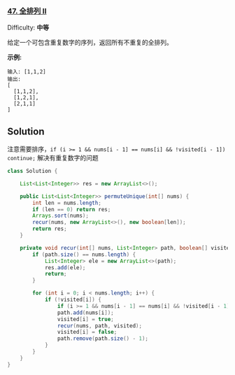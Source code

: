 ### [47\. 全排列 II](https://leetcode-cn.com/problems/permutations-ii/)

Difficulty: **中等**


给定一个可包含重复数字的序列，返回所有不重复的全排列。

**示例:**

```
输入: [1,1,2]
输出:
[
  [1,1,2],
  [1,2,1],
  [2,1,1]
]
```


## Solution

注意需要排序，`if (i >= 1 && nums[i - 1] == nums[i] && !visited[i - 1]) continue;`  解决有重复数字的问题

```java
class Solution {

    List<List<Integer>> res = new ArrayList<>();

    public List<List<Integer>> permuteUnique(int[] nums) {
        int len = nums.length;
        if (len == 0) return res;
        Arrays.sort(nums);
        recur(nums, new ArrayList<>(), new boolean[len]);
        return res;
    }

    private void recur(int[] nums, List<Integer> path, boolean[] visited) {
        if (path.size() == nums.length) {
            List<Integer> ele = new ArrayList<>(path);
            res.add(ele);
            return;
        }

        for (int i = 0; i < nums.length; i++) {
            if (!visited[i]) {
                if (i >= 1 && nums[i - 1] == nums[i] && !visited[i - 1]) continue;
                path.add(nums[i]);
                visited[i] = true;
                recur(nums, path, visited);
                visited[i] = false;
                path.remove(path.size() - 1);
            }
        }
    }
}
```